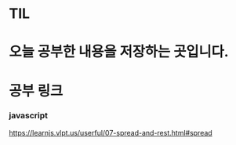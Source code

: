 # TIL

# 오늘 공부한 내용을 저장하는 곳입니다.

# 공부 링크

### javascript
https://learnjs.vlpt.us/userful/07-spread-and-rest.html#spread

